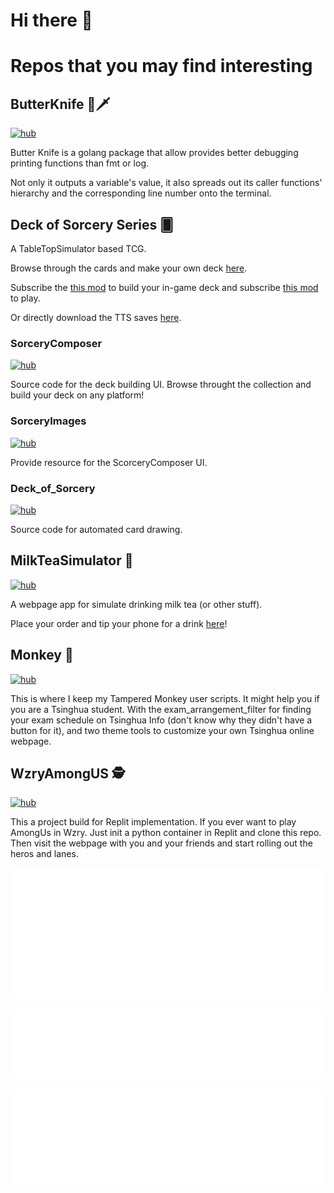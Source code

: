 # Hi there 👋

# Repos that you may find interesting

## ButterKnife  🧈🗡️

[![hub](https://img.shields.io/badge/GitHub-100000?style=for-the-badge&logo=github&logoColor=white)](https://github.com/Yifeeeeei/butterknife)

Butter Knife is a golang package that allow provides better debugging printing functions than fmt or log.

Not only it outputs a variable's value, it also spreads out its caller functions' hierarchy and the corresponding line number onto the terminal.

## Deck of Sorcery Series 🂠

A TableTopSimulator based TCG.

Browse through the cards and make your own deck [here](https://yifeeeeei.github.io/SorceryComposer/).

Subscribe the [this mod](https://steamcommunity.com/sharedfiles/filedetails/?id=3093581820) to build your in-game deck and subscribe [this mod](https://steamcommunity.com/sharedfiles/filedetails/?id=3155709993) to play.

Or directly download the TTS saves [here](https://drive.google.com/drive/folders/1C4G1VXejHsKWljR7k0Te-FQ1DuZdBUEL?usp=drive_link).

### SorceryComposer

[![hub](https://img.shields.io/badge/GitHub-100000?style=for-the-badge&logo=github&logoColor=white)](https://github.com/Yifeeeeei/SorceryComposer)

Source code for the deck building UI. Browse throught the collection and build your deck on any platform!

### SorceryImages

[![hub](https://img.shields.io/badge/GitHub-100000?style=for-the-badge&logo=github&logoColor=white)](https://github.com/Yifeeeeei/SorceryImages)

Provide resource for the ScorceryComposer UI.

### Deck_of_Sorcery

[![hub](https://img.shields.io/badge/GitHub-100000?style=for-the-badge&logo=github&logoColor=white)](https://github.com/Yifeeeeei/Deck_of_Sorcery)

Source code for automated card drawing.

## MilkTeaSimulator 🥤
[![hub](https://img.shields.io/badge/GitHub-100000?style=for-the-badge&logo=github&logoColor=white)](https://github.com/Yifeeeeei/MilkTeaSimulator)

A webpage app for simulate drinking milk tea (or other stuff).

Place your order and tip your phone for a drink [here](https://yifeeeeei.github.io/MilkTeaSimulator/)!

## Monkey 🙈

[![hub](https://img.shields.io/badge/GitHub-100000?style=for-the-badge&logo=github&logoColor=white)](https://github.com/Yifeeeeei/Monkey)

This is where I keep my Tampered Monkey user scripts. It might help you if you are a Tsinghua student. With the exam_arrangement_filter for finding your exam schedule on Tsinghua Info (don't know why they didn't have a button for it), and two theme tools to customize your own Tsinghua online webpage.

## WzryAmongUS 🕵️

[![hub](https://img.shields.io/badge/GitHub-100000?style=for-the-badge&logo=github&logoColor=white)](https://github.com/Yifeeeeei/WzryAmongUS)

This a project build for Replit implementation. If you ever want to play AmongUs in Wzry. Just init a python container in Replit and clone this repo. Then visit the webpage with you and your friends and start rolling out the heros and lanes.


![Metrics](/metrics.plugin.isocalendar.svg)

![Metrics](/metrics.plugin.languages.svg)

![Metrics](/metrics.plugin.repositories.svg)
